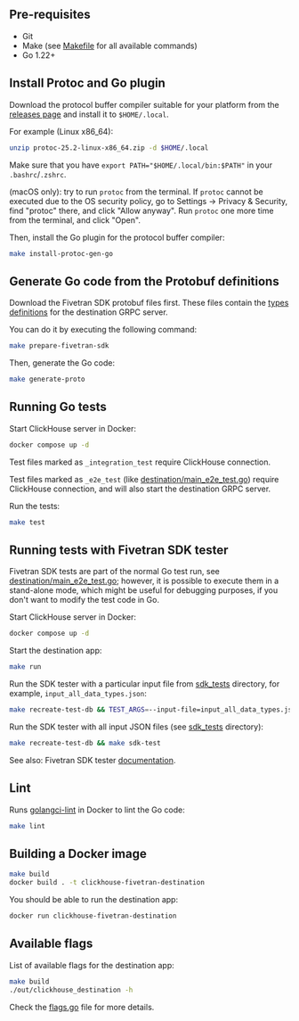 ## Pre-requisites

* Git
* Make (see [Makefile](./Makefile) for all available commands)
* Go 1.22+

## Install Protoc and Go plugin

Download the protocol buffer compiler suitable for your platform from
the [releases page](https://github.com/protocolbuffers/protobuf/releases/tag/v25.2) and install it to `$HOME/.local`.

For example (Linux x86_64):

```bash
unzip protoc-25.2-linux-x86_64.zip -d $HOME/.local
```

Make sure that you have `export PATH="$HOME/.local/bin:$PATH"` in your `.bashrc`/`.zshrc`.

(macOS only): try to run `protoc` from the terminal. If `protoc` cannot be executed due to the OS security policy, 
go to Settings -> Privacy & Security, find "protoc" there, and click "Allow anyway". 
Run `protoc` one more time from the terminal, and click "Open".

Then, install the Go plugin for the protocol buffer compiler:

```bash
make install-protoc-gen-go
```

## Generate Go code from the Protobuf definitions

Download the Fivetran SDK protobuf files first. These files contain
the [types definitions](https://github.com/fivetran/fivetran_sdk/blob/main/destination_sdk.proto) for the destination
GRPC server. 

You can do it by executing the following command:

```bash
make prepare-fivetran-sdk
```

Then, generate the Go code:

```bash
make generate-proto
```

## Running Go tests

Start ClickHouse server in Docker:

```bash
docker compose up -d
```

Test files marked as `_integration_test` require ClickHouse connection.

Test files marked as `_e2e_test` (like [destination/main_e2e_test.go](./destination/main_e2e_test.go))
require ClickHouse connection, and will also start the destination GRPC server.

Run the tests:

```bash
make test
```

## Running tests with Fivetran SDK tester

Fivetran SDK tests are part of the normal Go test run,
see [destination/main_e2e_test.go](./destination/main_e2e_test.go);
however, it is possible to execute them in a stand-alone mode, which might be useful for debugging purposes,
if you don't want to modify the test code in Go.

Start ClickHouse server in Docker:

```bash
docker compose up -d
```

Start the destination app:

```bash
make run
```

Run the SDK tester with a particular input file from [sdk_tests](./sdk_tests) directory,
for example, `input_all_data_types.json`:

```bash
make recreate-test-db && TEST_ARGS=--input-file=input_all_data_types.json make sdk-test
```

Run the SDK tester with all input JSON files (see [sdk_tests](./sdk_tests) directory):

```bash
make recreate-test-db && make sdk-test
```

See also: Fivetran SDK
tester [documentation](https://github.com/fivetran/fivetran_sdk/tree/main/tools/destination-tester).

## Lint

Runs [golangci-lint](https://golangci-lint.run) in Docker to lint the Go code:

```bash
make lint
```

## Building a Docker image

```bash
make build
docker build . -t clickhouse-fivetran-destination
```

You should be able to run the destination app:

```bash
docker run clickhouse-fivetran-destination
```

## Available flags

List of available flags for the destination app:

```sh
make build
./out/clickhouse_destination -h
```

Check the [flags.go](./destination/common/flags/flags.go) file for more details.
